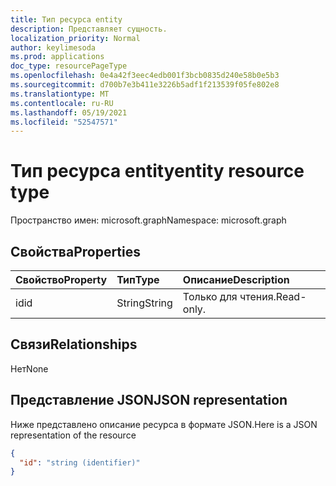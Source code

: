 ```yaml
---
title: Тип ресурса entity
description: Представляет сущность.
localization_priority: Normal
author: keylimesoda
ms.prod: applications
doc_type: resourcePageType
ms.openlocfilehash: 0e4a42f3eec4edb001f3bcb0835d240e58b0e5b3
ms.sourcegitcommit: d700b7e3b411e3226b5adf1f213539f05fe802e8
ms.translationtype: MT
ms.contentlocale: ru-RU
ms.lasthandoff: 05/19/2021
ms.locfileid: "52547571"
---
```

# <a name="entity-resource-type"></a><span data-ttu-id="3e86b-103">Тип ресурса entity</span><span class="sxs-lookup"><span data-stu-id="3e86b-103">entity resource type</span></span>

<span data-ttu-id="3e86b-104">Пространство имен: microsoft.graph</span><span class="sxs-lookup"><span data-stu-id="3e86b-104">Namespace: microsoft.graph</span></span>

## <a name="properties"></a><span data-ttu-id="3e86b-105">Свойства</span><span class="sxs-lookup"><span data-stu-id="3e86b-105">Properties</span></span>
| <span data-ttu-id="3e86b-106">Свойство</span><span class="sxs-lookup"><span data-stu-id="3e86b-106">Property</span></span>     | <span data-ttu-id="3e86b-107">Тип</span><span class="sxs-lookup"><span data-stu-id="3e86b-107">Type</span></span>   |<span data-ttu-id="3e86b-108">Описание</span><span class="sxs-lookup"><span data-stu-id="3e86b-108">Description</span></span>|
|:---------------|:--------|:----------|
|<span data-ttu-id="3e86b-109">id</span><span class="sxs-lookup"><span data-stu-id="3e86b-109">id</span></span>|<span data-ttu-id="3e86b-110">String</span><span class="sxs-lookup"><span data-stu-id="3e86b-110">String</span></span>| <span data-ttu-id="3e86b-111">Только для чтения.</span><span class="sxs-lookup"><span data-stu-id="3e86b-111">Read-only.</span></span>|

## <a name="relationships"></a><span data-ttu-id="3e86b-112">Связи</span><span class="sxs-lookup"><span data-stu-id="3e86b-112">Relationships</span></span>
<span data-ttu-id="3e86b-113">Нет</span><span class="sxs-lookup"><span data-stu-id="3e86b-113">None</span></span>

## <a name="json-representation"></a><span data-ttu-id="3e86b-114">Представление JSON</span><span class="sxs-lookup"><span data-stu-id="3e86b-114">JSON representation</span></span>

<span data-ttu-id="3e86b-115">Ниже представлено описание ресурса в формате JSON.</span><span class="sxs-lookup"><span data-stu-id="3e86b-115">Here is a JSON representation of the resource</span></span>

<!-- {
  "blockType": "resource",
  "abstract": "true",
  "keyProperty": "id",
  "optionalProperties": [

  ],
  "@odata.type": "microsoft.graph.entity"
}-->

```json
{
  "id": "string (identifier)"
}

```

<!-- uuid: 8fcb5dbc-d5aa-4681-8e31-b001d5168d79
2015-10-25 14:57:30 UTC -->
<!-- {
  "type": "#page.annotation",
  "description": "entity resource",
  "keywords": "",
  "section": "documentation",
  "tocPath": ""
}-->

